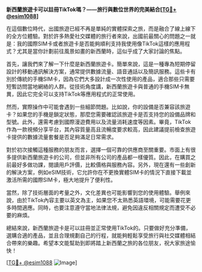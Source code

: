 **新西蘭旅遊卡可以註冊TikTok嗎？——旅行與數位世界的完美結合[[TG💪+ @esim1088](https://t.me/s/esim1088)]**

在這個數位時代，出國旅遊已經不再是單純的實體探索之旅，而是融合了線上線下的全方位體驗。對於許多熱愛社交媒體的旅行者來說，出國前最關心的問題之一就是：我的國際SIM卡或者旅遊卡是否能夠順利支持我使用像TikTok這樣的應用程式？尤其是當你計劃前往風景如畫的新西蘭時，這似乎成了大家討論的焦點。

首先，讓我們來了解一下什麼是新西蘭旅遊卡。簡單來說，這是一種專為短期停留設計的移動通訊解決方案，通常提供數據流量、語音通話以及簡訊服務。這些卡有別於傳統的手機SIM卡，因為它們大多設計成一次性使用的產品，適合那些只需要短暫訪問當地網絡的人群。從技術角度講，新西蘭旅遊卡與普通的手機SIM卡無異，因此它完全可以支持TikTok等應用程式的正常使用。

然而，實際操作中可能會遇到一些細節問題。比如說，你的設備是否兼容該旅遊卡？如果您的手機是鎖定狀態，那麼您需要確認該旅遊卡是否支持您的設備品牌和型號。此外，還需考慮到國際漫遊費用以及流量消耗速度等因素。畢竟，TikTok作為一款視頻分享平台，其內容質量高且流暢度要求較高，因此建議提前檢查旅遊卡提供的數據流量套餐是否足夠滿足日常需求。

對於初次接觸這種服務的朋友而言，選擇一個可靠的供應商至關重要。市面上有很多提供新西蘭旅遊卡的公司，但並非所有公司的產品都一樣優質。因此，在購買之前最好多做功課，閱讀用戶評價，比較價格與服務內容。另外，現在還有一些創新的解決方案，例如eSIM技術，它允許你在不更換實體SIM卡的情況下直接下載並激活所需的國際SIM卡，極大地提升了便利性。

當然，除了技術層面的考量之外，文化差異也可能影響到您的使用體驗。舉例來說，由於TikTok內容主要以英文為主，如果您不太熟悉英語環境，可能需要花更多時間適應。同時，也要注意遵守當地法律法規，避免因違反相關規定而遭受不必要的麻煩。

總結來說，新西蘭旅遊卡是可以註冊並正常使用TikTok的。只要做好充分準備，選購合適的產品，並且合理規劃自己的行程，就能夠輕鬆享受旅行與社交媒體相結合帶來的樂趣。希望本文能幫助到即將踏上新西蘭之旅的各位朋友，祝大家旅途愉快！

[[TG💪+ @esim1088](https://t.me/s/esim1088) ![Image](https://i.postimg.cc/4NQfJmqS/Snipaste-2025-05-13-00-14-12.png)]